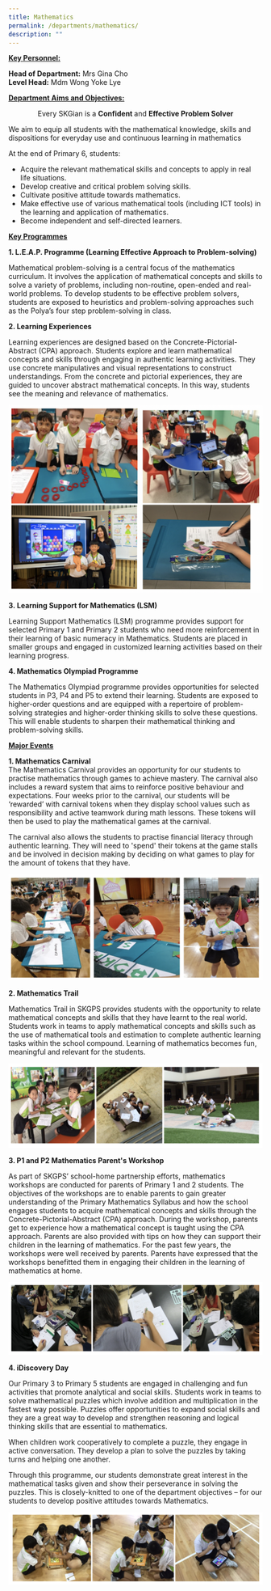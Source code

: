 ```yaml
---
title: Mathematics
permalink: /departments/mathematics/
description: ""
---
```

<p><span style="text-decoration: underline;"><strong>Key Personnel:</strong></span></p>
<p><strong>Head of Department:</strong>&nbsp;Mrs Gina Cho&nbsp;<br /><strong>Level Head:</strong> Mdm Wong Yoke Lye</p>
<p><strong><span style="text-decoration: underline;">Department Aims and Objectives:</span></strong></p>
<p style="text-align: center;">Every SKGian is a&nbsp;<strong>Confident&nbsp;</strong>and&nbsp;<strong>Effective Problem Solver</strong></p>
<p>We aim to equip all students with the mathematical knowledge, skills and dispositions for everyday use and continuous learning in mathematics</p>
<p>At the end of Primary 6, students:</p>
<ul>
<li>Acquire the relevant mathematical skills and concepts to apply in real life situations.</li>
<li>Develop creative and critical problem solving skills.</li>
<li>Cultivate positive attitude towards mathematics.</li>
<li>Make effective use of various mathematical tools (including ICT tools) in the learning and application of mathematics.</li>
<li>Become independent and self-directed learners.</li>
</ul>
<p><strong><span style="text-decoration: underline;">Key Programmes</span></strong></p>
<p><strong>1. L.E.A.P. Programme (Learning Effective Approach to Problem-solving)</strong></p>
<p>Mathematical problem-solving is a central focus of the mathematics curriculum. It involves the application of mathematical concepts and skills to solve a variety of problems, including non-routine, open-ended and real-world problems. To develop students to be effective problem solvers, students are exposed to heuristics and problem-solving approaches such as the Polya&rsquo;s four step problem-solving in class.</p>
<p><strong>2. Learning Experiences</strong></p>
<p>Learning experiences are designed based on the Concrete-Pictorial-Abstract (CPA) approach. Students explore and learn mathematical concepts and skills through engaging in authentic learning activities. They use concrete manipulatives and visual representations to construct understandings. From the concrete and pictorial experiences, they are guided to uncover abstract mathematical concepts. In this way, students see the meaning and relevance of mathematics.</p>
<img src="/images/math1.png">
<p><strong><strong>3.&nbsp;</strong></strong><strong>Learning Support for Mathematics (LSM)</strong></p>
<p>Learning Support Mathematics (LSM) programme provides support for selected Primary 1 and Primary 2 students who need more reinforcement in their learning of basic numeracy in Mathematics. Students are placed in smaller groups and engaged in customized learning activities based on their learning progress.</p>
<p><strong>4. Mathematics Olympiad Programme</strong></p>
<p>The Mathematics Olympiad programme provides opportunities for selected students in P3, P4 and P5 to extend their learning. Students are exposed to higher-order questions and are equipped with a repertoire of problem-solving strategies and higher-order thinking skills to solve these questions. This will enable students to sharpen their mathematical thinking and problem-solving skills.&nbsp;</p>
<p><strong><span style="text-decoration: underline;">Major Events</span></strong></p>
<p><strong>1. Mathematics Carnival<br /></strong>The Mathematics Carnival provides an opportunity for our students to practise mathematics through games to achieve mastery. The carnival also includes a reward system that aims to reinforce positive behaviour and expectations. Four weeks prior to the carnival, our students will be &lsquo;rewarded&rsquo; with carnival tokens when they display school values such as responsibility and active teamwork during math lessons. These tokens will then be used to play the mathematical games at the carnival.</p>
<p>The carnival also allows the students to practise financial literacy through authentic learning. They will need to 'spend' their tokens at the game stalls and be involved in decision making by deciding on what games to play for the amount of tokens that they have.</p>
<img src="/images/math2.png">
<p><strong>2. Mathematics Trail</strong></p>
<p>Mathematics Trail in SKGPS provides students with the opportunity to relate mathematical concepts and skills that they have learnt to the real world. Students work in teams to apply mathematical concepts and skills such as the use of mathematical tools and estimation to complete authentic learning tasks within the school compound. Learning of mathematics becomes fun, meaningful and relevant for the students.&nbsp;</p>
<img src="/images/math3.png">
<p><strong>3. P1 and P2 Mathematics Parent's Workshop</strong></p>
<p>As part of SKGPS&rsquo; school-home partnership efforts, mathematics workshops are conducted for parents of Primary 1 and 2 students. The objectives of the workshops are to enable parents to gain greater understanding of the Primary Mathematics Syllabus and how the school engages students to acquire mathematical concepts and skills through the Concrete-Pictorial-Abstract (CPA) approach. During the workshop, parents get to experience how a mathematical concept is taught using the CPA approach. Parents are also provided with tips on how they can support their children in the learning of mathematics. For the past few years, the workshops were well received by parents. Parents have expressed that the workshops benefitted them in engaging their children in the learning of mathematics at home.</p>
<img src="/images/math4.png">
<p><strong>4. iDiscovery Day</strong></p>
<p>Our Primary 3 to Primary 5 students are engaged in challenging and fun activities that promote analytical and social skills. Students work in teams to solve mathematical puzzles which involve addition and multiplication in the fastest way possible. Puzzles offer opportunities to expand social skills and they are a great way to develop and strengthen reasoning and logical thinking skills that are essential to mathematics.</p>
<p>When children work cooperatively to complete a puzzle, they engage in active conversation. They develop a plan to solve the puzzles by taking turns and helping one another.</p>
<p>Through this programme, our students demonstrate great interest in the mathematical tasks given and show their perseverance in solving the puzzles. This is closely-knitted to one of the department objectives &ndash; for our students to develop positive attitudes towards Mathematics.</p>
<img src="/images/math5.png">
